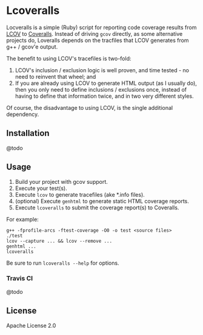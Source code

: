 # Lcoveralls

Locveralls is a simple (Ruby) script for reporting code coverage results from
[LCOV](http://ltp.sourceforge.net/coverage/lcov.php) to [Coveralls](https://coveralls.io/).
Instead of driving `gcov` directly, as some alternative projects do, Loveralls
depends on the tracfiles that LCOV generates from g++ / gcov'e output.

<diagram to go here>

The benefit to using LCOV's tracefiles is two-fold:
1. LCOV's inclusion / exclusion logic is well proven, and time tested - no need
   to reinvent that wheel; and
2. If you are already using LCOV to generate HTML output (as I usually do), then
   you only need to define inclusions / exclusions once, instead of having to
   define that information twice, and in two very different styles.

Of course, the disadvantage to using LCOV, is the single additional dependency.

## Installation

@todo

## Usage

1. Build your project with gcov support.
2. Execute your test(s).
3. Execute `lcov` to generate tracefiles (ake *.info files).
4. (optional) Execute `genhtml` to generate static HTML coverage reports.
5. Execute `lcoveralls` to submit the coverage report(s) to Coveralls.

For example:
```
g++ -fprofile-arcs -ftest-coverage -O0 -o test <source files>
./test
lcov --capture ... && lcov --remove ...
genhtml ...
lcoveralls
```

Be sure to run `lcoveralls --help` for options.

### Travis CI
@todo

## License
Apache License 2.0
